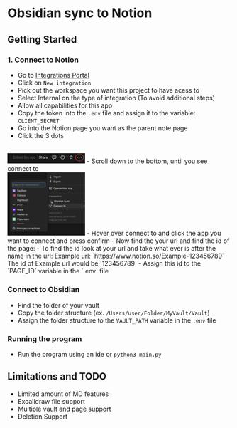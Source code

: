 # Obsidian sync to Notion

## Getting Started

### 1. Connect to Notion 

- Go to [Integrations Portal](https://www.notion.so/profile/integrations)
- Click on `New integration`
- Pick out the workspace you want this project to have acess to
- Select Internal on the type of integration (To avoid additional steps)
- Allow all capabilities for this app
- Copy the token into the `.env` file and assign it to the variable: `CLIENT_SECRET`
- Go into the Notion page you want as the parent note page
- Click the 3 dots
<br>
<img src="images/3dots.png" alt="3dots" width="175"/>
- Scroll down to the bottom, until you see connect to
<br>
<img src="images/connect.png" alt="connect" width="175"/>
- Hover over connect to and click the app you want to connect and press confirm
- Now find the your url and find the id of the page:
    - To find the id look at your url and take what ever is after the name in the url:
    Example url: `https://www.notion.so/Example-123456789`
    The id of Example url would be `123456789`
- Assign this id to the `PAGE_ID` variable in the `.env` file

### Connect to Obsidian
- Find the folder of your vault
- Copy the folder structure (ex. `/Users/user/Folder/MyVault/Vault`)
- Assign the folder structure to the `VAULT_PATH` variable in the `.env` file

### Running the program
- Run the program using an ide or `python3 main.py`

## Limitations and TODO
- Limited amount of MD features
- Excalidraw file support
- Multiple vault and page support
- Deletion Support